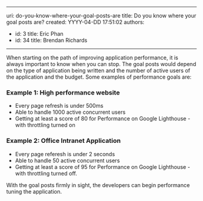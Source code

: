 

---
uri: do-you-know-where-your-goal-posts-are
title: Do you know where your goal posts are?
created: YYYY-04-DD 17:51:02
authors:
  - id: 3
    title: Eric Phan
  - id: 34
    title: Brendan Richards
---




<span class='intro'> <p>When starting on the path of improving application performance, it is always important to know when you can stop. The goal posts would depend on the type of application being written and the number of active users of the application and the budget. Some examples of performance goals are&#58;​​​<br></p> </span>

<h3 class="ssw15-rteElement-H3">Example 1&#58; High performance website<br></h3><ul class="ul1"><li class="li1">​Every page refresh is under 500ms<br></li><li class="li1">Able to handle 1000 active concurrent users</li><li class="li1">​Getting at least a score of 80 for Performance on Google Lighthouse - with throttling turned on<br></li></ul><h3 class="ssw15-rteElement-H3">Example 2&#58; Office Intranet&#160;Application<br></h3><div><ul><li>Every page referesh is under 2 seconds<br></li><li>Able to handle 50 active concurrent users<br></li><li>​Getting at least a score of 95&#160;for Performance on Google Lighthouse - with throttling turned off.<br></li></ul></div><p class="p1">With the goal posts firmly in sight, the developers can begin performance tuning the application.​</p>


